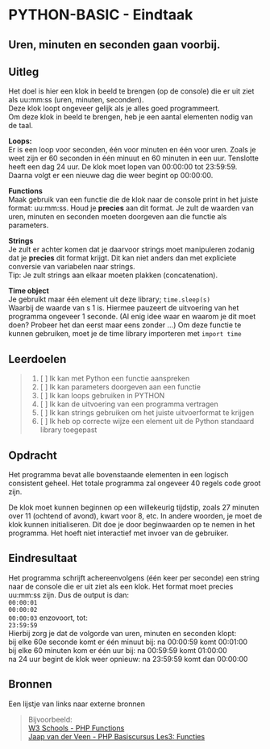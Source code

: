 # PYTHON-BASIC - Eindtaak

## Uren, minuten en seconden gaan voorbij.

## Uitleg
Het doel is hier een klok in beeld te brengen (op de console) die er uit ziet als uu:mm:ss (uren, minuten, seconden).  
Deze klok loopt ongeveer gelijk als je alles goed programmeert.  
Om deze klok in beeld te brengen, heb je een aantal elementen nodig van de taal.  

**Loops:**  
Er is een loop voor seconden, één voor minuten en één voor uren.
Zoals je weet zijn er 60 seconden in één minuut en 60 minuten in een uur. Tenslotte heeft een dag 24 uur.
De klok moet lopen van 00:00:00 tot 23:59:59. Daarna volgt er een nieuwe dag die weer begint op 00:00:00.

**Functions**  
Maak gebruik van een functie die de klok naar de console print in het juiste format: uu:mm:ss. Houd je **precies** aan dit format. Je zult de waarden van uren, minuten en seconden moeten doorgeven aan die functie als parameters.  

**Strings**  
Je zult er achter komen dat je daarvoor strings moet manipuleren zodanig dat je **precies** dit format krijgt. Dit kan niet anders dan met expliciete conversie van variabelen naar strings.  
Tip: Je zult strings aan elkaar moeten plakken (concatenation).  

**Time object**  
Je gebruikt maar één element uit deze library; `time.sleep(s)`  
Waarbij de waarde van s 1 is. Hiermee pauzeert de uitvoering van het programma ongeveer 1 seconde. (Al enig idee waar en waarom je dit moet doen? Probeer het dan eerst maar eens zonder ...) Om deze functie te kunnen gebruiken, moet je de time library importeren met
`import time`

## Leerdoelen

> 1. [ ] Ik kan met Python een functie aanspreken
> 2. [ ] Ik kan parameters doorgeven aan een functie
> 3. [ ] Ik kan loops gebruiken in PYTHON
> 4. [ ] Ik kan de uitvoering van een programma vertragen
> 5. [ ] Ik kan strings gebruiken om het juiste uitvoerformat te krijgen
> 6. [ ] Ik heb op correcte wijze een element uit de Python standaard library toegepast

## Opdracht

Het programma bevat alle bovenstaande elementen in een logisch consistent geheel. Het totale programma zal ongeveer 40 regels code groot zijn.  

De klok moet kunnen beginnen op een willekeurig tijdstip, zoals 27 minuten over 11 (ochtend of avond), kwart voor 8, etc. In andere woorden, je moet de klok kunnen initialiseren. Dit doe je door beginwaarden op te nemen in het programma. Het hoeft niet interactief met invoer van de gebruiker.

## Eindresultaat

Het programma schrijft achereenvolgens (één keer per seconde)
een string naar de console die er uit ziet als een klok. Het format moet precies uu:mm:ss zijn. Dus de output is dan:  
`00:00:01`  
`00:00:02`  
`00:00:03` enzovoort, tot:  
`23:59:59`  
Hierbij zorg je dat de volgorde van uren, minuten en seconden klopt:  
bij elke 60e seconde komt er één minuut bij: na 00:00:59 komt 00:01:00  
bij elke 60 minuten kom er één uur bij: na 00:59:59 komt 01:00:00  
na 24 uur begint de klok weer opnieuw: na 23:59:59 komt dan 00:00:00

## Bronnen

Een lijstje van links naar externe bronnen
> Bijvoorbeeld:  
>[W3 Schools - PHP Functions](https://www.w3schools.com/php/php_functions.asp)  
>[Jaap van der Veen - PHP Basiscursus Les3: Functies](https://phpbasis.jaapvdveen.nl/basiscursus-php/les-3-inleiding-functies/)  
